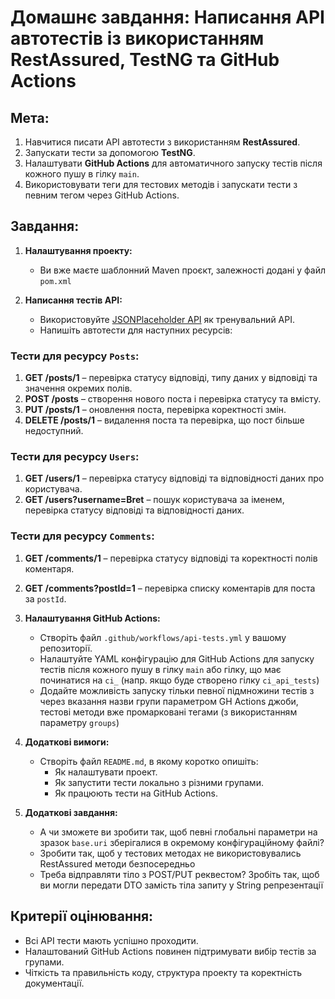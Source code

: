 # Домашнє завдання: Написання API автотестів із використанням RestAssured, TestNG та GitHub Actions

## Мета:
1. Навчитися писати API автотести з використанням **RestAssured**.
2. Запускати тести за допомогою **TestNG**.
3. Налаштувати **GitHub Actions** для автоматичного запуску тестів після кожного пушу в гілку `main`.
4. Використовувати теги для тестових методів і запускати тести з певним тегом через GitHub Actions.

## Завдання:

1. **Налаштування проекту:**
    - Ви вже маєте шаблонний Maven проєкт, залежності додані у файл `pom.xml`

2. **Написання тестів API:**
    - Використовуйте [JSONPlaceholder API](https://jsonplaceholder.typicode.com/) як тренувальний API.
    - Напишіть автотести для наступних ресурсів:

### Тести для ресурсу `Posts`:
1. **GET /posts/1** – перевірка статусу відповіді, типу даних у відповіді та значення окремих полів.
2. **POST /posts** – створення нового поста і перевірка статусу та вмісту.
3. **PUT /posts/1** – оновлення поста, перевірка коректності змін.
4. **DELETE /posts/1** – видалення поста та перевірка, що пост більше недоступний.

### Тести для ресурсу `Users`:
1. **GET /users/1** – перевірка статусу відповіді та відповідності даних про користувача.
2. **GET /users?username=Bret** – пошук користувача за іменем, перевірка статусу відповіді та відповідності даних.

### Тести для ресурсу `Comments`:
1. **GET /comments/1** – перевірка статусу відповіді та коректності полів коментаря.
2. **GET /comments?postId=1** – перевірка списку коментарів для поста за `postId`.

3. **Налаштування GitHub Actions:**
    - Створіть файл `.github/workflows/api-tests.yml` у вашому репозиторії.
    - Налаштуйте YAML конфігурацію для GitHub Actions для запуску тестів після кожного пушу в гілку `main` або гілку, що має починатися на `ci_` (напр. якщо буде створено гілку `ci_api_tests`)
    - Додайте можливість запуску тільки певної підмножини тестів з через вказання назви групи параметром GH Actions джоби, тестові методи вже промарковані тегами (з використанням параметру `groups`)

4. **Додаткові вимоги:**
    - Створіть файл `README.md`, в якому коротко опишіть:
        - Як налаштувати проект.
        - Як запустити тести локально з різними групами.
        - Як працюють тести на GitHub Actions.

6. **Додаткові завдання:**
    - А чи зможете ви зробити так, щоб певні глобальні параметри на зразок `base.uri` зберігалися в окремому конфігураційному файлі?
    - Зробити так, щоб у тестових методах не використовувались RestAssured методи безпосередньо
    - Треба відправляти тіло з POST/PUT реквестом? Зробіть так, щоб ви могли передати DTO замість тіла запиту у String репрезентації

## Критерії оцінювання:
- Всі API тести мають успішно проходити.
- Налаштований GitHub Actions повинен підтримувати вибір тестів за групами.
- Чіткість та правильність коду, структура проекту та коректність документації.
